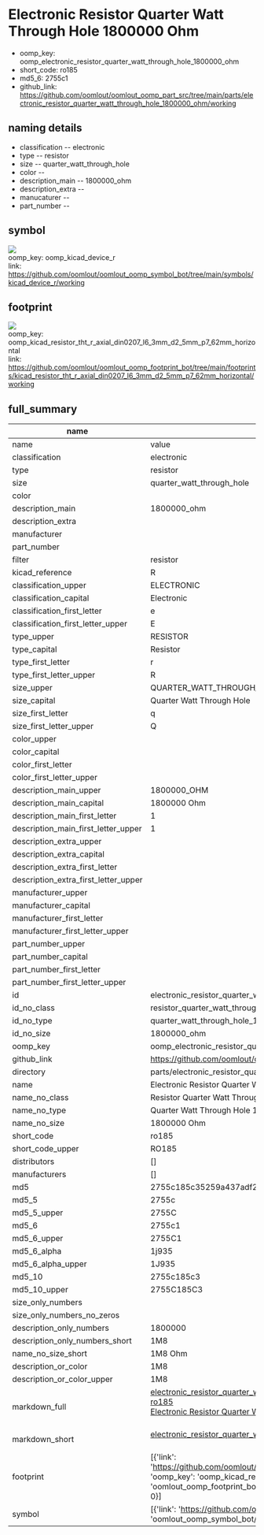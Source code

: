 # Electronic Resistor Quarter Watt Through Hole 1800000 Ohm

  
* oomp_key: oomp_electronic_resistor_quarter_watt_through_hole_1800000_ohm 
* short_code: ro185
* md5_6: 2755c1  
* github_link: https://github.com/oomlout/oomlout_oomp_part_src/tree/main/parts/electronic_resistor_quarter_watt_through_hole_1800000_ohm/working  
## naming details
* classification -- electronic
* type -- resistor
* size -- quarter_watt_through_hole
* color -- 
* description_main -- 1800000_ohm
* description_extra -- 
* manucaturer -- 
* part_number -- 



## symbol

![](symbol/{index}/working/working_600.png)  
oomp_key: oomp_kicad_device_r  
link: https://github.com/oomlout/oomlout_oomp_symbol_bot/tree/main/symbols/kicad_device_r/working  

## footprint

![](footprint/{index}/working/working_600.png)  
oomp_key: oomp_kicad_resistor_tht_r_axial_din0207_l6_3mm_d2_5mm_p7_62mm_horizontal  
link: https://github.com/oomlout/oomlout_oomp_footprint_bot/tree/main/footprints/kicad_resistor_tht_r_axial_din0207_l6_3mm_d2_5mm_p7_62mm_horizontal/working  

## full_summary
| name | value | 
| --- | --- | 
| name | value | 
| classification | electronic | 
| type | resistor | 
| size | quarter_watt_through_hole | 
| color |  | 
| description_main | 1800000_ohm | 
| description_extra |  | 
| manufacturer |  | 
| part_number |  | 
| filter | resistor | 
| kicad_reference | R | 
| classification_upper | ELECTRONIC | 
| classification_capital | Electronic | 
| classification_first_letter | e | 
| classification_first_letter_upper | E | 
| type_upper | RESISTOR | 
| type_capital | Resistor | 
| type_first_letter | r | 
| type_first_letter_upper | R | 
| size_upper | QUARTER_WATT_THROUGH_HOLE | 
| size_capital | Quarter Watt Through Hole | 
| size_first_letter | q | 
| size_first_letter_upper | Q | 
| color_upper |  | 
| color_capital |  | 
| color_first_letter |  | 
| color_first_letter_upper |  | 
| description_main_upper | 1800000_OHM | 
| description_main_capital | 1800000 Ohm | 
| description_main_first_letter | 1 | 
| description_main_first_letter_upper | 1 | 
| description_extra_upper |  | 
| description_extra_capital |  | 
| description_extra_first_letter |  | 
| description_extra_first_letter_upper |  | 
| manufacturer_upper |  | 
| manufacturer_capital |  | 
| manufacturer_first_letter |  | 
| manufacturer_first_letter_upper |  | 
| part_number_upper |  | 
| part_number_capital |  | 
| part_number_first_letter |  | 
| part_number_first_letter_upper |  | 
| id | electronic_resistor_quarter_watt_through_hole_1800000_ohm | 
| id_no_class | resistor_quarter_watt_through_hole_1800000_ohm | 
| id_no_type | quarter_watt_through_hole_1800000_ohm | 
| id_no_size | 1800000_ohm | 
| oomp_key | oomp_electronic_resistor_quarter_watt_through_hole_1800000_ohm | 
| github_link | https://github.com/oomlout/oomlout_oomp_part_src/tree/main/parts/electronic_resistor_quarter_watt_through_hole_1800000_ohm/working | 
| directory | parts/electronic_resistor_quarter_watt_through_hole_1800000_ohm | 
| name | Electronic Resistor Quarter Watt Through Hole 1800000 Ohm | 
| name_no_class | Resistor Quarter Watt Through Hole 1800000 Ohm | 
| name_no_type | Quarter Watt Through Hole 1800000 Ohm | 
| name_no_size | 1800000 Ohm | 
| short_code | ro185 | 
| short_code_upper | RO185 | 
| distributors | [] | 
| manufacturers | [] | 
| md5 | 2755c185c35259a437adf2bd573b31a3 | 
| md5_5 | 2755c | 
| md5_5_upper | 2755C | 
| md5_6 | 2755c1 | 
| md5_6_upper | 2755C1 | 
| md5_6_alpha | 1j935 | 
| md5_6_alpha_upper | 1J935 | 
| md5_10 | 2755c185c3 | 
| md5_10_upper | 2755C185C3 | 
| size_only_numbers |  | 
| size_only_numbers_no_zeros |  | 
| description_only_numbers | 1800000 | 
| description_only_numbers_short | 1M8 | 
| name_no_size_short | 1M8 Ohm | 
| description_or_color | 1M8 | 
| description_or_color_upper | 1M8 | 
| markdown_full | [electronic_resistor_quarter_watt_through_hole_1800000_ohm](https://github.com/oomlout/oomlout_oomp_part_src/tree/main/parts/electronic_resistor_quarter_watt_through_hole_1800000_ohm/working)<br>[ro185](https://github.com/oomlout/oomlout_oomp_part_src/tree/main/parts/electronic_resistor_quarter_watt_through_hole_1800000_ohm/working)<br>[Electronic Resistor Quarter Watt Through Hole 1800000 Ohm](https://github.com/oomlout/oomlout_oomp_part_src/tree/main/parts/electronic_resistor_quarter_watt_through_hole_1800000_ohm/working)<br><br> | 
| markdown_short | [electronic_resistor_quarter_watt_through_hole_1800000_ohm](https://github.com/oomlout/oomlout_oomp_part_src/tree/main/parts/electronic_resistor_quarter_watt_through_hole_1800000_ohm/working)<br><br> | 
| footprint | [{'link': 'https://github.com/oomlout/oomlout_oomp_footprint_bot/tree/main/foootprntss/kicad_resistor_tht_r_axial_din0207_l6_3mm_d2_5mm_p7_62mm_horizontal', 'oomp_key': 'oomp_kicad_resistor_tht_r_axial_din0207_l6_3mm_d2_5mm_p7_62mm_horizontal', 'directory': 'oomlout_oomp_footprint_bot/footprints/kicad_resistor_tht_r_axial_din0207_l6_3mm_d2_5mm_p7_62mm_horizontal//working/working.kicad_mod', 'index': 0}] | 
| symbol | [{'link': 'https://github.com/oomlout/oomlout_oomp_symbol_bot/tree/main/symbols/kicad_device_r', 'oomp_key': 'oomp_kicad_device_r', 'directory': 'oomlout_oomp_symbol_bot/symbols/kicad_device_r//working/working.kicad_sym', 'index': 0}] | 
